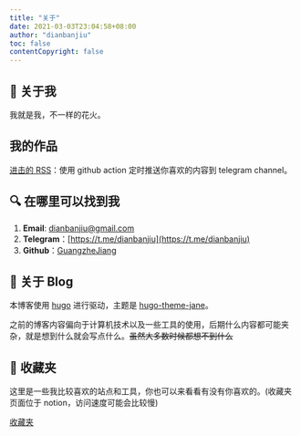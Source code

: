 ```yaml
---
title: "关于"
date: 2021-03-03T23:04:58+08:00
author: "dianbanjiu"
toc: false
contentCopyright: false
---
```


## 🌝 关于我
我就是我，不一样的花火。  

## 我的作品
[进击的 RSS](https://github.com/GuangzheJiang/rss_everyday)：使用 github action 定时推送你喜欢的内容到 telegram channel。  

## 🔍 在哪里可以找到我
1. **Email**: dianbanjiu@gmail.com  
2. **Telegram**：[https://t.me/dianbanjiu](https://t.me/dianbanjiu)  
3. **Github**：[GuangzheJiang](https://github.com/GuangzheJiang)  


## 🌚 关于 Blog
本博客使用 [hugo](https://gohugo.io/) 进行驱动，主题是 [hugo-theme-jane](https://github.com/xianmin/hugo-theme-jane)。

之前的博客内容偏向于计算机技术以及一些工具的使用，后期什么内容都可能夹杂，就是想到什么就会写点什么。~~虽然大多数时候都想不到什么~~  

## 🤩 收藏夹
这里是一些我比较喜欢的站点和工具，你也可以来看看有没有你喜欢的。(收藏夹页面位于 notion，访问速度可能会比较慢)    

[收藏夹](https://www.notion.so/9b1ca951adde4480a33441bcba121d44)  

